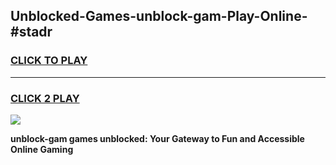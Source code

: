 
## Unblocked-Games-unblock-gam-Play-Online-#stadr
<h3>
<a href="https://premium.freeplayer.one?title=unblock-gam&ref=27F">CLICK TO PLAY</a></h3>
<hr>

<h3>
<a href="https://premium.freeplayer.one?title=unblock-gam&ref=27F">CLICK 2 PLAY</a>
  
</h3>

<a href="https://premium.freeplayer.one?title=unblock-gam&ref=27F"><img src="https://clearcache.store/games.png"></a>


**unblock-gam games unblocked: Your Gateway to Fun and Accessible Online Gaming**
